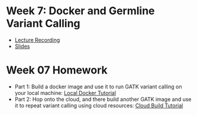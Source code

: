 # Week 7: Docker and Germline Variant Calling

- [Lecture Recording]()
- [Slides]()

# Week 07 Homework
- Part 1: Build a docker image and use it to run GATK variant calling on your local machine: [Local Docker Tutorial](local-docker-tutorial.md)
- Part 2: Hop onto the cloud, and there build another GATK image and use it to repeat variant calling using cloud resources: [Cloud Build Tutorial](cloudbuild-docker-tutorial.md)

